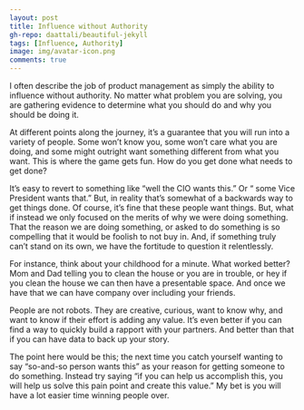 ```yaml
---
layout: post
title: Influence without Authority
gh-repo: daattali/beautiful-jekyll
tags: [Influence, Authority]
image: img/avatar-icon.png
comments: true
---
```


I often describe the job of product management as simply the ability to influence without authority. No matter what problem you are solving, you are gathering evidence to determine what you should do and why you should be doing it.

At different points along the journey, it’s a guarantee that you will run into a variety of people. Some won’t know you, some won’t care what you are doing, and some might outright want something different from what you want. This is where the game gets fun. How do you get done what needs to get done?

It’s easy to revert to something like “well the CIO wants this.” Or “ some Vice President wants that.” But, in reality that’s somewhat of a backwards way to get things done. Of course, it’s fine that these people want things. But, what if instead we only focused on the merits of why we were doing something. That the reason we are doing something, or asked to do something is so compelling that it would be foolish to not buy in. And, if something truly can’t stand on its own, we have the fortitude to question it relentlessly.

For instance, think about your childhood for a minute. What worked better? Mom and Dad telling you to clean the house or you are in trouble, or hey if you clean the house we can then have a presentable space. And once we have that we can have company over including your friends.

People are not robots. They are creative, curious, want to know why, and want to know if their effort is adding any value. It’s even better if you can find a way to quickly build a rapport with your partners. And better than that if you can have data to back up your story.

The point here would be this; the next time you catch yourself wanting to say “so-and-so person wants this” as your reason for getting someone to do something. Instead try saying “if you can help us accomplish this, you will help us solve this pain point and create this value.” My bet is you will have a lot easier time winning people over.
